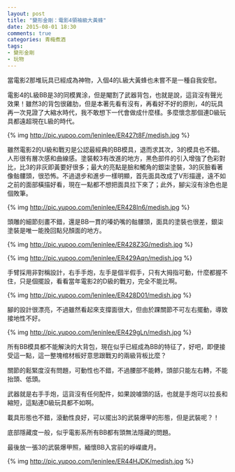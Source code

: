 ```yaml
---
layout: post
title: "變形金剛：電影4領袖級大黃蜂"
date: 2015-08-01 18:30
comments: true
categories: 青梅煮酒
tags:
- 變形金剛
- 玩物
---
```


當電影2那堆玩具已經成為神物，入個4的L級大黃蜂也未嘗不是一種自我安慰。

電影4的L級BB是3的同模異涂，但是閹割了武器背包，也就是說，這貨沒有聲光效果！雖然3的背包很雞肋，但是本著先看有沒有，再看好不好的原則，4的玩具再一次見證了大縮水時代，我不敢想下一代會做成什麼樣。多麼懷念那個連D級玩具都遠超現在L級的時代。

{% img http://pic.yupoo.com/leninlee/ER427t8F/medish.jpg %}

雖然電影2的U級和戰刃是公認最經典的BB模具，退而求其次，3的模具也不錯。人形很有層次感和曲線感。塗裝較3有改進的地方，黑色部件的引入增強了色彩對比，比3的非灰即黃要好很多；最大的亮點是臉和觸角的銀柒塗裝，3的灰臉看著像骷髏頭，很恐怖。不過退步和進步一樣明顯，首先面具改成了V形描邊，遠不如之前的面部橫描好看，現在一點都不想把面具拉下來了；此外，腳尖沒有涂色也是個敗筆。

{% img http://pic.yupoo.com/leninlee/ER428In6/medish.jpg %}

頭雕的細節刻畫不錯，還是BB一貫的嗪奶嘴的骷髏頭，面具的塗裝也很差，銀柒塗裝是唯一能挽回點兒顏面的地方。

{% img http://pic.yupoo.com/leninlee/ER428Z3G/medish.jpg %}

{% img http://pic.yupoo.com/leninlee/ER429Aqn/medish.jpg %}

手臂採用非對稱設計，右手手炮，左手是個半假手，只有大拇指可動，什麼都握不住，只是個擺設，看看當年電影2的D級的戰刃，完全不能比啊。

{% img http://pic.yupoo.com/leninlee/ER428D01/medish.jpg %}

腳的設計很漂亮，不過雖然看起來支撐面很大，但由於踝關節不可左右擺動，導致接地性不好。

{% img http://pic.yupoo.com/leninlee/ER429gLn/medish.jpg %}

所有BB模具都不能解決的大背包，現在似乎已經成為BB的特征了，好吧，即便接受這一點，這一整塊棺材板好意思跟戰刃的兩級背板比麼？

關節的鬆緊度沒有問題，可動性也不錯，不過腰部不能轉，頭部只能左右轉，不能抬頭、低頭。

武器就是右手手炮，這貨沒有任何配件，如果說噱頭的話，也就是手炮可以拉長和縮短，這點連D級玩具都不如啊。

載具形態也不錯，滾動性良好，可以擺出3的武裝爆甲的形態，但是武裝呢？！

底部隱藏度一般，似乎電影系所有BB都有頭無法隱藏的問題。

最後放一張3的武裝爆甲照，緬懷BB入宮前的崢嶸歲月。

{% img http://pic.yupoo.com/leninlee/ER44HJDK/medish.jpg %}

